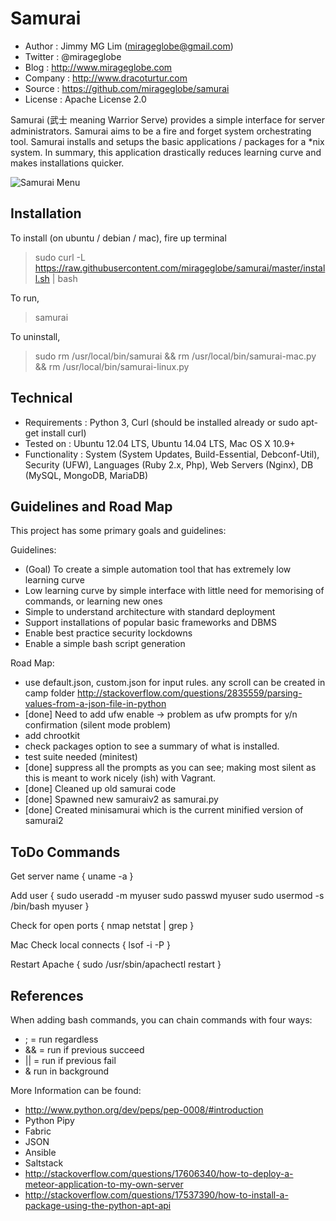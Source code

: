 Samurai
================================================

- Author : Jimmy MG Lim (mirageglobe@gmail.com)
- Twitter : @mirageglobe
- Blog : http://www.mirageglobe.com
- Company : http://www.dracoturtur.com
- Source : https://github.com/mirageglobe/samurai
- License : Apache License 2.0

Samurai (武士 meaning Warrior Serve) provides a simple interface for server administrators. Samurai aims to be a fire and forget system orchestrating tool. Samurai installs and setups the basic applications / packages for a *nix system. In summary, this application drastically reduces learning curve and makes installations quicker.

![Samurai Menu](https://raw.githubusercontent.com/mirageglobe/samurai/master/samuraiscreenshot.png)


Installation
-----------------------------

To install (on ubuntu / debian / mac), fire up terminal

> sudo curl -L https://raw.githubusercontent.com/mirageglobe/samurai/master/install.sh | bash

To run,

> samurai

To uninstall,

> sudo rm /usr/local/bin/samurai && rm /usr/local/bin/samurai-mac.py && rm /usr/local/bin/samurai-linux.py


Technical
-----------------------------

- Requirements : Python 3, Curl (should be installed already or sudo apt-get install curl)
- Tested on : Ubuntu 12.04 LTS, Ubuntu 14.04 LTS, Mac OS X 10.9+
- Functionality : System (System Updates, Build-Essential, Debconf-Util), Security (UFW), Languages (Ruby 2.x, Php), Web Servers (Nginx), DB (MySQL, MongoDB, MariaDB)


Guidelines and Road Map
-----------------------------

This project has some primary goals and guidelines:

Guidelines:

- (Goal) To create a simple automation tool that has extremely low learning curve
- Low learning curve by simple interface with little need for memorising of commands, or learning new ones
- Simple to understand architecture with standard deployment
- Support installations of popular basic frameworks and DBMS
- Enable best practice security lockdowns
- Enable a simple bash script generation

Road Map:

- use default.json, custom.json for input rules. any scroll can be created in camp folder http://stackoverflow.com/questions/2835559/parsing-values-from-a-json-file-in-python
- [done] Need to add ufw enable -> problem as ufw prompts for y/n confirmation (silent mode problem)
- add chrootkit
- check packages option to see a summary of what is installed.
- test suite needed (minitest)
- [done] suppress all the prompts as you can see; making most silent as this is meant to work nicely (ish) with Vagrant.
- [done] Cleaned up old samurai code
- [done] Spawned new samuraiv2 as samurai.py
- [done] Created minisamurai which is the current minified version of samurai2 

ToDo Commands
-----------------------------
Get server name {
  uname -a
}

Add user {
  sudo useradd -m myuser
  sudo passwd myuser
  sudo usermod -s /bin/bash myuser
}

Check for open ports {
  nmap
  netstat | grep 
}

Mac Check local connects {
  lsof -i -P
}

Restart Apache {
  sudo /usr/sbin/apachectl restart 
}


References
-----------------------------
When adding bash commands, you can chain commands with four ways:

- ; = run regardless
- && = run if previous succeed
- || = run if previous fail
- & run in background

More Information can be found:

- http://www.python.org/dev/peps/pep-0008/#introduction
- Python Pipy
- Fabric
- JSON
- Ansible
- Saltstack
- http://stackoverflow.com/questions/17606340/how-to-deploy-a-meteor-application-to-my-own-server
- http://stackoverflow.com/questions/17537390/how-to-install-a-package-using-the-python-apt-api
